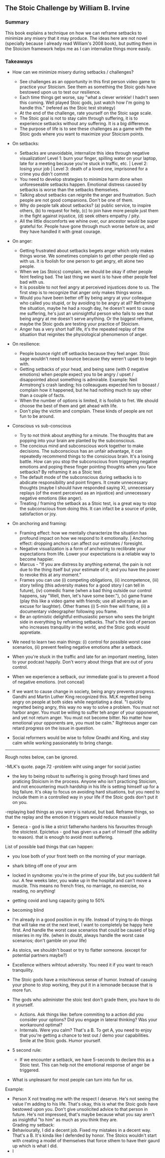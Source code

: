 ## The Stoic Challenge by William B. Irvine

### Summary
This book explains a technique on how we can reframe setbacks to minimize any misery that it may produce. The ideas here are not novel (specially because I already read William's 2008 book), but putting them in the Stoicism framework helps me as I can internalize things more easily. 

### Takeaways

- How can we minimize misery during setbacks / challenges? 
	- See challenges as an opportunity in this first person video game to practice your Stoicism. See them as something the Stoic gods have bestowed upon us to test our resilience. 
	- Each time things get worse, say "what a clever wrinkle! I hadn't seen this coming. Well played Stoic gods, just watch how I'm going to handle this." (refered as the Stoic test strategy)
	- At the end of the challenge, rate yourself on the Stoic sage scale. 
	- The Stoic goal is not to stay calm through suffering, it is to experience setbacks without any suffering. It is a big difference.
	- The purpose of life is to see these challenges as a game with the Stoic gods where you want to maximize your Stoicism points. 

- On setbacks:
	- Setbacks are unavoidable, internalize this idea through negative visualization! Level 1: burn your finger, spilling water on your laptop, late for a meeting because you're stuck in traffic, etc. | Level 2: losing your job | Level 3: death of a loved one, imprisoned for a crime you didn't commit
	- You need to develop strategies to minimize harm done when unforeseeable setbacks happen. Emotional distress caused by setbacks is worse than the setbacks themselves. 
	- Talking about setbacks can reignite the anger and frustration. Such people are not good companions. Don't be one of them. 
	- Why do people talk about setbacks? (a) public service, to inspire others, (b) to request for help, (c) to join have more people just them in the fight against injustice, (d) seek others empathy / pity. 
	- All the little discomforts we whine over, our ancestor would be super grateful for. People have gone through much worse before us, and they have handled it with great courage. 

- On anger:
	- Getting frustrated about setbacks begets anger which only makes things worse. We sometimes complain to get other people riled up with us. It is foolish for one person to get angry, elt alone two people.
	- When we (as Stoics) complain, we should be okay if other people feint feeling bad. The last thing we want is to have other people feel bad with us.
	- It is possible to not feel angry at perceived injustices done to us. The first step is to recognize that anger only makes things worse.
	- Would you have been better off by being angry at your colleague who called you stupid, or by avoiding to be angry at all? Reframing the situation, maybe he had a rough day, he doesn't want to cause me suffering, he's just an uninsightful person who fails to see that being angry at me doesn't serve anything. Or the biggest reframe, maybe the Stoic gods are testing your practice of Stoicism. 
	- Anger has a very short half life, it's the repeated replay of the situation that reignites the physiological phenomenon of anger. 

- On resilience:
	- People bounce right off setbacks because they feel anger. Stoic sage wouldn't need to bounce because they weren't upset to begin with.
	- Getting setbacks of your head, and being sane (with 0 negative emotions) when people expect you to be angry / upset / disappointed about something is admirable. Example: Neil Armstrong's crash landing; his colleaugues expected him to booast / complain how it happened, but he had nothing much to say other than a couple of facts.
	- When the number of options is limited, it is foolish to fret. We should choose the best of them and get ahead with life. 
	- Don't play the victim and complain. These kinds of people are not fun to be around.

- Conscious vs sub-conscious
	- Try to not think about anything for a minute. The thoughts that are popping into your brain are planted by the subconscious. 
	- The concious mind and subconscious work together to make decisions. The subconscious has an unfair advantage, it can repeatedly recommend things to the consicious brain. It's a losing battle. How can you stop the subconscious from triggering negative emotions and poping these finger pointing thoughts when you face setbacks? By reframing it as a Stoic test. 
	- The default mode of the subconscious during setbacks is to abdicate responsibility and point fingers. It create unnecessary thoughts (maybe I should have responded saying X), unnecessary replays (of the event perceived as an injustice) and unnecessary negative emotions (like anger).
	- Treating / framing the setback as a Stoic test, is a great way to stop the subconscious from doing this. It can infact be a source of pride, satisfaction or joy.

- On anchoring and framing:
	- Framing effect: how we mentally characterize the situation has profound impact on how we respond to it emotionally. | Anchoring effect: dropping anchors can affect our estimates / foresight. 
	- Negative visualization is a form of anchoring to reclibrate your expectations from life. Lower your expectations is a reliable way to become happier. 
	- Marcus - "If you are distress by anything external, the pain is not due to the thing itself but your estimate of it; and you have the power to revoke this at any moment."
	- Frames you can use (i) competing obligations, (ii) incompetence, (iii) story telling (this adversity makes for a good story I can tell in future), (iv) comedic frame (when a bad thing outside our control happens, say "Well, then, let's have some beer."), (v) game frame (play this like a video game with friends; use all adversity as an excuse for laughter). Other frames (i) 5-min free will frame, (ii) a documentary videographer following you frame. 
	- Be an optimistic delightful enthusiastic person who sees the bright side in everything by reframing setbacks. That's the kind of person who increases tranquility in the world, and the Stoic gods would appretiate.

- We need to learn two main things: (i) control for possible worst case scenarios, (ii) prevent feeling negative emotions after a setback.
- When you're stuck in the traffic and late for an important meeting, listen to your podcast happily. Don't worry about things that are out of yoru control.
- When we experience a setback, our immediate goal is to prevent a flood of negative emotions. (not conceal)
- If we want to cause change in society, being angry prevents progress. Gandhi and Martin Luther King recognized this. MLK regretted being angry on people at both sides while negotiating a deal. "I quickly regretted being angry, this way no way to solve a problem. You must not harbor anger. You must be willing to suffer teh anger of your opponenet, and yet not return anger. You must not become bitter. No matter how emotional your opponents are, you must be calm." Righteous anger can retard progress on the issue in question. 
- Social reformers would be wise to follow Gnadhi and King, and stay calm while working passionately to bring change. 


---
Rough notes below, can be ignored.


-MLK's quote. page.72
-problem wiht using anger for social justiec

- the key to being robust to suffering is going through hard times and praticing Stoicism in the process. Anyone who isn't practicing Stoicism, and not encountering much hardship in his life is setting himself up for a big failure. It's okay to focus on avoiding hard situations, but you need to include them in a controlled way in your life if the Stoic gods don't put it on you.

-replaying bad things as you worry is natural, but bad. Reframe things, so that the replay and the emotion it triggers would reduce massivel.y
- Seneca - god is like a strict fatherwho hardens his favourites through the stoictest.
Epictetus - god has given us a part of himself (the adbility to reason). that is enough to avoid most suffering.




List of possible bad things that can happen:
- you lose both of your front teeth on the morning of your marriage.
- shark biting off one of your arm
- locked in syndrome: you're in the prime of your life, but you suddenlt fall our. A few weeks later, you wake up in the hospital and can't move a muscle. This means no french fries, no marriage, no exercise, no reading, no anything!
- getting covid and lung capacity going to 50%
- becoming blind

- I'm already in a good position in my life. Instead of trying to do things that will take me ot the next level, I want to completely be happy here first. And handle the worst case scenarios that could be caused of big miseries in my life. (when in doubt, always handle the worst case scenarios; don't gamble on your life)
- As stoics, we shouldn't boast or try to flatter someone. (except for potential partners maybe?)
- Excellence withers wihtout adversity. You need it if you want to reach tranquility.
- The Stoic gods have a mischievous sense of humor. Instead of casuing your phone to stop working, they put it in a lemonade because that is more fun.
- The gods who administer the stoic test don't grade them, you have to do it yourself. 
	- Actions. Ask things like: before commiting to a action did you consider your options? Did you engage in lateral thinking? Was your workaround optimal?
	- Internals. Were you calm? That's a B. To get A, you need to enjoy that you're getting a chance to test out / demo your capabilities. Smile at the Stoic gods. Humor yourself.

- 5 second rule:
	- If we encounter a setback, we have 5-seconds to declare this as a Stoic test. This can help not the emotional response of anger be triggered. 
- What is unpleasant for most people can turn into fun for us.





Example: 
- Person X not treating me with the respect I deserve. He's not seeing the value I'm adding to his life. That's okay, this is what the Stoic gods have bestowed upon you. Don't give unsolicited advice to that person in future. He's not impressed, that's maybe because what you say aren't as insightful "to him" as much as you think they are.  
Grading my setback:
- Behaviourally, I did a decent job. Fixed my mistakes in a decent way. That's a B. It's kinda like I defended by honor. The Stoics wouldn't start with creating a model of themselves that force sthem to have their gaurd up which is what I did.
- I 
